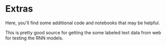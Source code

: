 # Extras

Here, you'll find some additional code and notebooks that may be helpful.

This is pretty good source for getting the some labeled text data from web for testing the RNN models.
